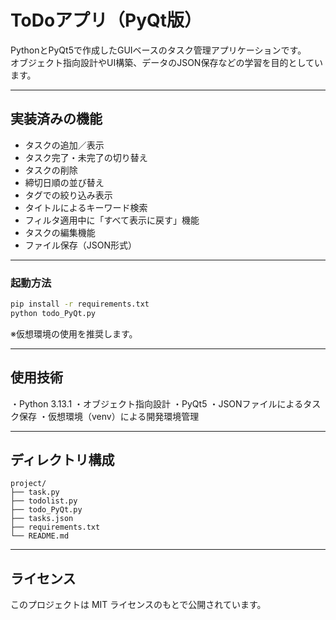 # ToDoアプリ（PyQt版）

PythonとPyQt5で作成したGUIベースのタスク管理アプリケーションです。  
オブジェクト指向設計やUI構築、データのJSON保存などの学習を目的としています。

---

## 実装済みの機能

- タスクの追加／表示
- タスク完了・未完了の切り替え
- タスクの削除
- 締切日順の並び替え
- タグでの絞り込み表示
- タイトルによるキーワード検索
- フィルタ適用中に「すべて表示に戻す」機能
- タスクの編集機能
- ファイル保存（JSON形式）

---

### 起動方法

```bash
pip install -r requirements.txt
python todo_PyQt.py
```
※仮想環境の使用を推奨します。

---

## 使用技術
・Python 3.13.1
・オブジェクト指向設計
・PyQt5
・JSONファイルによるタスク保存
・仮想環境（venv）による開発環境管理

---

## ディレクトリ構成
```
project/
├── task.py
├── todolist.py
├── todo_PyQt.py
├── tasks.json
├── requirements.txt
└── README.md
```

---

## ライセンス
このプロジェクトは MIT ライセンスのもとで公開されています。
